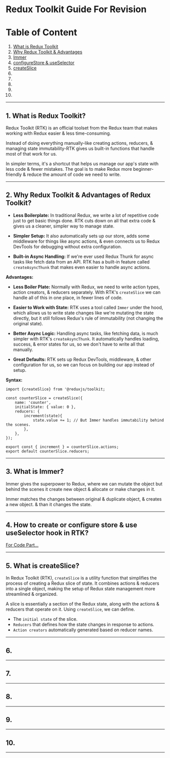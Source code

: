 # Redux Toolkit Guide For Revision

# Table of Content

1. [What is Redux Toolkit](#1-what-is-redux-toolkit)
2. [Why Redux Toolkit & Advantages](#2-why-redux-toolkit--advantages-of-redux-toolkit)
3. [Immer](#3-what-is-immer)
4. [configureStore & useSelector](#4-how-to-create-or-configure-store--use-useselector-hook-in-rtk)
5. [createSlice](#5-what-is-createslice)
6. []()
7. []()
8. []()
9. []()
10. []()

---

## 1. What is Redux Toolkit?

Redux Toolkit (RTK) is an official toolset from the Redux team that makes working with Redux easier & less time-consuming.

Instead of doing everything manually-like creating actions, reducers, & managing state immutability-RTK gives us built-in functions that handle most of that work for us.

In simpler terms, it's a shortcut that helps us manage our app's state with less code & fewer mistakes. The goal is to make Redux more beginner-friendly & reduce the amount of code we need to write.

---

## 2. Why Redux Toolkit & Advantages of Redux Toolkit?

- **Less Boilerplate:** In traditional Redux, we write a lot of repetitive code just to get basic things done. RTK cuts down on all that extra code & gives us a cleaner, simpler way to manage state.

- **Simpler Setup:** It also automatically sets up our store, adds some middleware for things like async actions, & even connects us to Redux DevTools for debugging without extra configuration.

- **Built-in Async Handling:** If we're ever used Redux Thunk for async tasks like fetch data from an API. RTK has a built-in feature called `createAsyncThunk` that makes even easier to handle async actions.

**Advantages:**

- **Less Boiler Plate:** Normally with Redux, we need to write action types, action creators, & reducers separately. With RTK's `createSlice` we can handle all of this in one place, in fewer lines of code.

- **Easier to Work with State:** RTK uses a tool called `Immer` under the hood, which allows us to write state changes like we're mutating the state directly, but it still follows Redux's rule of immutability (not changing the original state).

- **Better Async Logic:** Handling async tasks, like fetching data, is much simpler with RTK's `createAsyncThunk`. It automatically handles loading, success, & error states for us, so we don't have to write all that manually.

- **Great Defaults:** RTK sets up Redux DevTools, middleware, & other configuration for us, so we can focus on building our app instead of setup.

**Syntax:**

```
import {createSlice} from '@reduxjs/toolkit;

const counterSlice = createSlice({
    name: 'counter',
    initialState: { value: 0 },
    reducers: {
        increment(state){
            state.value += 1; // But Immer handles immutability behind the scenes.
        },
    },
});

export const { increment } = counterSlice.actions;
export default counterSlice.reducers;
```

---

## 3. What is Immer?

Immer gives the superpower to Redux, where we can mutate the object but behind the scenes it create new object & allocate or make changes in it.

Immer matches the changes between original & duplicate object, & creates a new object. & than it changes the state.

---

## 4. How to create or configure store & use useSelector hook in RTK?

[For Code Part...](./src/store.jsx)

---

## 5. What is createSlice?

In Redux Toolkit (RTK), `createSlice` is a utility function that simplifies the process of creating a Redux slice of state. It combines actions & reducers into a single object, making the setup of Redux state management more streamlined & organized.

A slice is essentially a section of the Redux state, along with the actions & reducers that operate on it. Using `createSlice`, we can define.

- The `initial state` of the slice.
- `Reducers` that defines how the state changes in response to actions.
- `Action creators` automatically generated based on reducer names.

---

## 6.

---

## 7.

---

## 8.

---

## 9.

---

## 10.

---
